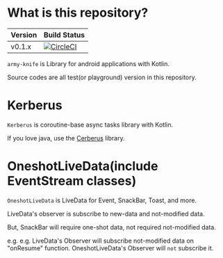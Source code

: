 # What is this repository?

|Version|Build Status|
|----|----|
|v0.1.x|[![CircleCI](https://circleci.com/gh/eaglesakura/army-knife/tree/v0.1.x.svg?style=svg&circle-token=a26b28c5daa1b5160b87c3501747f8ae21990295)](https://circleci.com/gh/eaglesakura/army-knife/tree/v0.1.x)|

`army-knife` is Library for android applications with Kotlin.

Source codes are all test(or playground) version in this repository.

# Kerberus

`Kerberus` is coroutine-base async tasks library with Kotlin.

If you love java, use the [Cerberus](https://github.com/eaglesakura/cerberus) library.

# OneshotLiveData(include EventStream classes)

`OneshotLiveData` is LiveData for Event, SnackBar, Toast, and more.

LiveData's observer is subscribe to new-data and not-modified data.

But, SnackBar will require one-shot data, not required not-modified data.

e.g. e.g. LiveData's Observer will subscribe not-modified data on "onResume" function. OneshotLiveData's Observer will `not` subscribe it.

